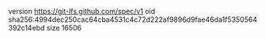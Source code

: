 version https://git-lfs.github.com/spec/v1
oid sha256:4994dec250cac64cba4531c4c72d222af9896d9fae46da1f5350564392c14ebd
size 16506
